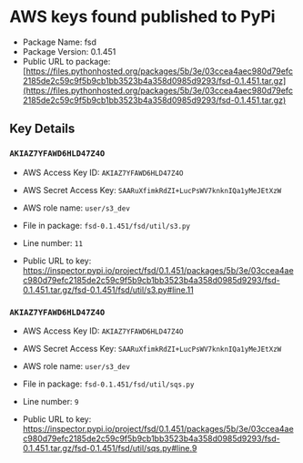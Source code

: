 # AWS keys found published to PyPi

* Package Name: fsd
* Package Version: 0.1.451
* Public URL to package: [https://files.pythonhosted.org/packages/5b/3e/03ccea4aec980d79efc2185de2c59c9f5b9cb1bb3523b4a358d0985d9293/fsd-0.1.451.tar.gz](https://files.pythonhosted.org/packages/5b/3e/03ccea4aec980d79efc2185de2c59c9f5b9cb1bb3523b4a358d0985d9293/fsd-0.1.451.tar.gz)

## Key Details

### `AKIAZ7YFAWD6HLD47Z4O`

* AWS Access Key ID: `AKIAZ7YFAWD6HLD47Z4O`
* AWS Secret Access Key: `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` 
* AWS role name: `user/s3_dev`
* File in package: `fsd-0.1.451/fsd/util/s3.py`
* Line number: `11`

* Public URL to key: https://inspector.pypi.io/project/fsd/0.1.451/packages/5b/3e/03ccea4aec980d79efc2185de2c59c9f5b9cb1bb3523b4a358d0985d9293/fsd-0.1.451.tar.gz/fsd-0.1.451/fsd/util/s3.py#line.11



### `AKIAZ7YFAWD6HLD47Z4O`

* AWS Access Key ID: `AKIAZ7YFAWD6HLD47Z4O`
* AWS Secret Access Key: `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` 
* AWS role name: `user/s3_dev`
* File in package: `fsd-0.1.451/fsd/util/sqs.py`
* Line number: `9`

* Public URL to key: https://inspector.pypi.io/project/fsd/0.1.451/packages/5b/3e/03ccea4aec980d79efc2185de2c59c9f5b9cb1bb3523b4a358d0985d9293/fsd-0.1.451.tar.gz/fsd-0.1.451/fsd/util/sqs.py#line.9


